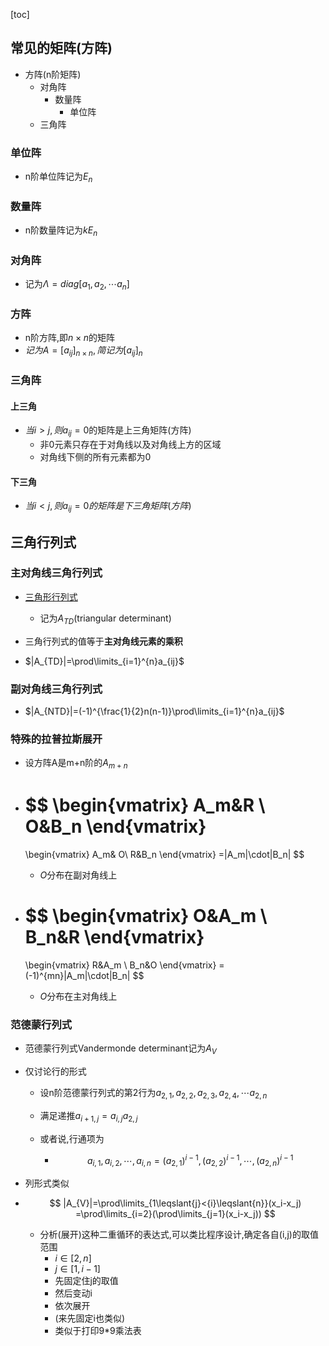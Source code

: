 [toc]

## 常见的矩阵(方阵)

- 方阵(n阶矩阵)
  - 对角阵
    - 数量阵
      - 单位阵
  - 三角阵

### 单位阵

- n阶单位阵记为$E_n$

### 数量阵

- n阶数量阵记为$kE_n$

### 对角阵

- 记为$\Lambda=diag[a_1,a_2,\cdots{a_n}]$

### 方阵

- n阶方阵,即$n\times{n}$的矩阵
- $记为A=[a_{ij}]_{n\times{n}},简记为[a_{ij}]_{n}$

### 三角阵

#### 上三角

- $当i>j,则a_{ij}=0$的矩阵是上三角矩阵(方阵)
  - 非0元素只存在于对角线以及对角线上方的区域
  - 对角线下侧的所有元素都为0

#### 下三角

- $当i<j,则a_{ij}=0的矩阵是下三角矩阵(方阵)$

## 三角行列式

### 主对角线三角行列式

- [三角形行列式](https://baike.baidu.com/item/三角形行列式/18881589)
  - 记为$A_{TD}$(triangular determinant)

- 三角行列式的值等于**主对角线元素的乘积**
- $|A_{TD}|=\prod\limits_{i=1}^{n}a_{ij}$

### 副对角线三角行列式

- $|A_{NTD}|=(-1)^{\frac{1}{2}n(n-1)}\prod\limits_{i=1}^{n}a_{ij}$

### 特殊的拉普拉斯展开

- 设方阵A是m+n阶的$A_{m+n}$

- $$
  \begin{vmatrix}
  A_m&R \\
  O&B_n
  \end{vmatrix}
  =
  \begin{vmatrix}
  A_m& O\\
  R&B_n
  \end{vmatrix}
  =|A_m|\cdot|B_n|
  $$

  - $O$分布在副对角线上

- $$
  \begin{vmatrix}
  O&A_m \\
  B_n&R
  \end{vmatrix}
  =
  \begin{vmatrix}
  R&A_m \\
  B_n&O
  \end{vmatrix}
  =(-1)^{mn}|A_m|\cdot|B_n|
  $$

  - $O$分布在主对角线上

### 范德蒙行列式

- 范德蒙行列式Vandermonde determinant记为$A_{V}$

- 仅讨论行的形式

  - 设n阶范德蒙行列式的第2行为$a_{2,1},a_{2,2},a_{2,3},a_{2,4},\cdots{a_{2,n}}$

  - 满足递推$a_{i+1,j}=a_{i,j}a_{2,j}$

  - 或者说,行通项为

    - $$
      a_{i,1},a_{i,2},\cdots,a_{i,n}
      =(a_{2,1})^{i-1},(a_{2,2})^{i-1},\cdots,(a_{2,n})^{i-1}
      $$

- 列形式类似

- $$
  |A_{V}|=\prod\limits_{1\leqslant{j}<{i}\leqslant{n}}(x_i-x_j)
  =\prod\limits_{i=2}(\prod\limits_{j=1}(x_i-x_j))
  $$

  - 分析(展开)这种二重循环的表达式,可以类比程序设计,确定各自(i,j)的取值范围
    - $i\in[2,n]$
    - $j\in[1,i-1]$
    - 先固定住j的取值
    - 然后变动i
    - 依次展开
    - (来先固定i也类似)
    - 类似于打印9*9乘法表



